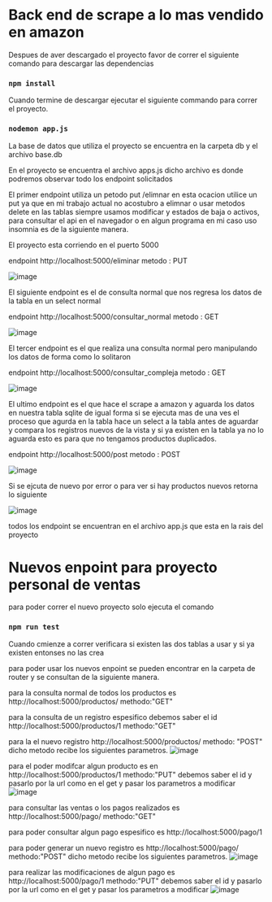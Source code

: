 # Back end de scrape a lo mas vendido en amazon

Despues de aver descargado el proyecto favor de correr el siguiente comando para descargar las dependencias

### `npm install`

Cuando termine de descargar ejecutar el siguiente commando para correr el proyecto.

### `nodemon app.js`

La base de datos que utiliza el proyecto se encuentra en la carpeta db y el archivo base.db



En el proyecto se encuentra el archivo apps.js dicho archivo es donde podremos observar todo los endpoint solicitados

El primer endpoint utiliza un petodo put /elimnar en esta ocacion utilice un put ya que en mi trabajo actual no acostubro a elimnar o usar metodos delete en las tablas siempre usamos modificar y estados de baja o activos, para consultar el api en el navegador o en algun programa en mi caso uso insomnia es de la siguiente manera.

El proyecto esta corriendo en el puerto 5000

endpoint http://localhost:5000/eliminar metodo : PUT

![image](https://user-images.githubusercontent.com/19189836/111846579-21b73b00-88d5-11eb-82a0-03ef0adef856.png)

El siguiente endpoint es el de consulta normal que nos regresa los datos de la tabla en un select normal

endpoint http://localhost:5000/consultar_normal metodo : GET

![image](https://user-images.githubusercontent.com/19189836/111846741-722e9880-88d5-11eb-8388-e105761adda0.png)

El tercer endpoint es el que realiza una consulta normal pero manipulando los datos de forma como lo solitaron

endpoint http://localhost:5000/consultar_compleja metodo : GET

![image](https://user-images.githubusercontent.com/19189836/111846849-a7d38180-88d5-11eb-9df5-aafa23e13787.png)

El ultimo endpoint es el que hace el scrape a amazon y aguarda los datos en nuestra tabla sqlite de igual forma si se ejecuta mas de una ves el proceso que agurda en la tabla hace un select a la tabla antes de aguardar y compara los registros nuevos de la vista y si ya existen en la tabla ya no lo aguarda esto es para que no tengamos productos duplicados.

endpoint http://localhost:5000/post metodo : POST

![image](https://user-images.githubusercontent.com/19189836/111847341-9ccd2100-88d6-11eb-9e89-78a77c1ef430.png)

Si se ejcuta de nuevo por error o para ver si hay productos nuevos retorna lo siguiente

![image](https://user-images.githubusercontent.com/19189836/111847402-ba9a8600-88d6-11eb-8ee4-3ba79b9ec9d5.png)

todos los endpoint se encuentran en el archivo app.js que esta en la rais del proyecto

# Nuevos enpoint para proyecto personal de ventas

para poder correr el nuevo proyecto solo ejecuta el comando 

### `npm run test`

Cuando cmienze a correr verificara si existen las dos tablas a usar y si ya existen entonses no las crea

para poder usar los nuevos enpoint se pueden encontrar en la carpeta de router y se consultan de la siguiente manera.

para la consulta normal de todos los productos es http://localhost:5000/productos/ methodo:"GET"

para la consulta de un registro espesifico debemos saber el id http://localhost:5000/productos/1 methodo:"GET"

para la el nuevo registro http://localhost:5000/productos/ methodo: "POST"
dicho metodo recibe los siguientes parametros.
![image](https://user-images.githubusercontent.com/19189836/111894230-1cdab000-89d7-11eb-9f91-064899313b0b.png)

para el poder modifcar algun producto es en http://localhost:5000/productos/1 methodo:"PUT"
debemos saber el id y pasarlo por la url como en el get y pasar los parametros a modificar
![image](https://user-images.githubusercontent.com/19189836/111894260-61664b80-89d7-11eb-870f-427be30d85ef.png)

para consultar las ventas o los pagos realizados es http://localhost:5000/pago/ methodo:"GET"

para poder consultar algun pago espesifico es http://localhost:5000/pago/1

para poder generar un nuevo registro es http://localhost:5000/pago/ methodo:"POST"
dicho metodo recibe los siguientes parametros.
![image](https://user-images.githubusercontent.com/19189836/111894313-e3ef0b00-89d7-11eb-8afc-94c3716159cb.png)

para realizar las modificaciones de algun pago es http://localhost:5000/pago/1 methodo:"PUT"
debemos saber el id y pasarlo por la url como en el get y pasar los parametros a modificar
![image](https://user-images.githubusercontent.com/19189836/111894339-1b5db780-89d8-11eb-98d3-964d552e1b55.png)




